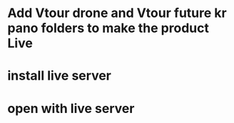 
# Add Vtour drone and Vtour future kr pano folders to make the product Live

# install live server

# open with live server